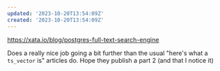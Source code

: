 ```yaml
---
updated: '2023-10-20T13:54:09Z'
created: '2023-10-20T13:54:09Z'
---
```

https://xata.io/blog/postgres-full-text-search-engine

Does a really nice job going a bit further than the usual "here's what a `ts_vector` is" articles do. Hope they publish a part 2 (and that I notice it)